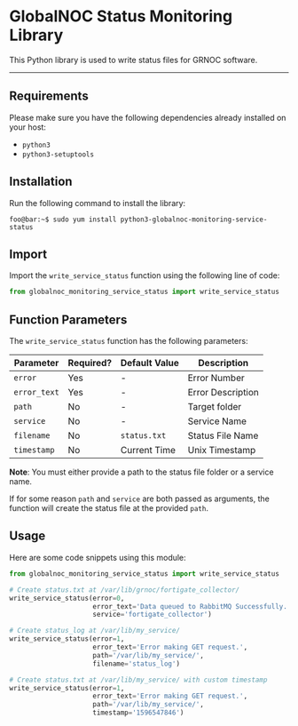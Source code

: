# GlobalNOC Status Monitoring Library

This Python library is used to write status files for GRNOC software.

---

## Requirements

Please make sure you have the following dependencies already installed on your host:

- `python3`
- `python3-setuptools`

## Installation

Run the following command to install the library:

```console
foo@bar:~$ sudo yum install python3-globalnoc-monitoring-service-status
```

## Import 

Import the `write_service_status` function using the following line of code:

```python
from globalnoc_monitoring_service_status import write_service_status
```

## Function Parameters
The `write_service_status` function has the following parameters:

| Parameter | Required? |  Default Value | Description |
| ------ | ------ | ------ | ------ |
| `error` | Yes | - | Error Number |
| `error_text` | Yes | - | Error Description |
| `path` | No | - | Target folder |
| `service` | No | - | Service Name |
| `filename` | No | `status.txt` | Status File Name|
| `timestamp` | No | Current Time | Unix Timestamp|

**Note**: You must either provide a path to the status file folder or a service name.

If for some reason `path` and `service` are both passed as arguments, the function will create the status file at the provided `path`.

## Usage
Here are some code snippets using this module:

```python
from globalnoc_monitoring_service_status import write_service_status

# Create status.txt at /var/lib/grnoc/fortigate_collector/
write_service_status(error=0,
                     error_text='Data queued to RabbitMQ Successfully.', 
                     service='fortigate_collector')

# Create status_log at /var/lib/my_service/
write_service_status(error=1,
                     error_text='Error making GET request.', 
                     path='/var/lib/my_service/', 
                     filename='status_log')

# Create status.txt at /var/lib/my_service/ with custom timestamp
write_service_status(error=1,
                     error_text='Error making GET request.', 
                     path='/var/lib/my_service/',
                     timestamp='1596547846')
```
